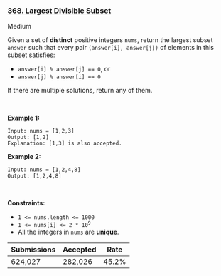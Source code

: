 ### [368. Largest Divisible Subset](https://leetcode.com/problems/largest-divisible-subset/description/?envType=daily-question&envId=2024-02-09)

Medium

Given a set of __distinct__ positive integers `` nums ``, return the largest subset `` answer `` such that every pair `` (answer[i], answer[j]) `` of elements in this subset satisfies:

*   `` answer[i] % answer[j] == 0 ``, or
*   `` answer[j] % answer[i] == 0 ``

If there are multiple solutions, return any of them.

 

<strong class="example">Example 1:</strong>

```
Input: nums = [1,2,3]
Output: [1,2]
Explanation: [1,3] is also accepted.
```

<strong class="example">Example 2:</strong>

```
Input: nums = [1,2,4,8]
Output: [1,2,4,8]
```

 

__Constraints:__

*   `` 1 <= nums.length <= 1000 ``
*   <code>1 <= nums[i] <= 2 * 10<sup>9</sup></code>
*   All the integers in `` nums `` are __unique__.

| Submissions    | Accepted     | Rate   |
| -------------- | ------------ | ------ |
| 624,027 | 282,026 | 45.2% |